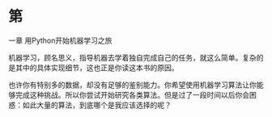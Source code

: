 # 第一章 用Python开始机器学习之旅

机器学习，顾名思义，指导机器去学着独自完成自己的任务，就这么简单。复杂的是其中的具体实现细节，这也正是你读这本书的原因。

也许你有特别多的数据，却没有足够的鉴别能力。你希望使用机器学习算法让你能够完成这种挑战。所以你尝试开始研究各类算法。但是过了一段时间以后你会困惑：如此大量的算法，到底哪个是我应该选择的呢？

